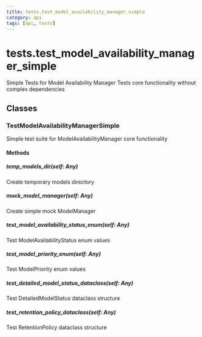 ```yaml
---
title: tests.test_model_availability_manager_simple
category: api
tags: [api, tests]
---
```


# tests.test_model_availability_manager_simple

Simple Tests for Model Availability Manager
Tests core functionality without complex dependencies

## Classes

### TestModelAvailabilityManagerSimple

Simple test suite for ModelAvailabilityManager core functionality

#### Methods

##### temp_models_dir(self: Any)

Create temporary models directory

##### mock_model_manager(self: Any)

Create simple mock ModelManager

##### test_model_availability_status_enum(self: Any)

Test ModelAvailabilityStatus enum values

##### test_model_priority_enum(self: Any)

Test ModelPriority enum values

##### test_detailed_model_status_dataclass(self: Any)

Test DetailedModelStatus dataclass structure

##### test_retention_policy_dataclass(self: Any)

Test RetentionPolicy dataclass structure

